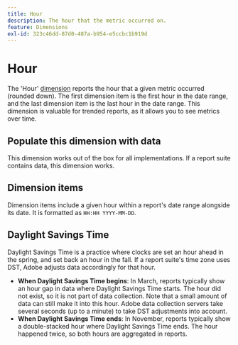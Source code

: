```yaml
---
title: Hour
description: The hour that the metric occurred on.
feature: Dimensions
exl-id: 323c46dd-87d0-487a-b954-e5ccbc1b919d
---
```

# Hour

The 'Hour' [dimension](overview.md) reports the hour that a given metric occurred (rounded down). The first dimension item is the first hour in the date range, and the last dimension item is the last hour in the date range. This dimension is valuable for trended reports, as it allows you to see metrics over time.

## Populate this dimension with data

This dimension works out of the box for all implementations. If a report suite contains data, this dimension works.

## Dimension items

Dimension items include a given hour within a report's date range alongside its date. It is formatted as `HH:HH YYYY-MM-DD`.

## Daylight Savings Time

Daylight Savings Time is a practice where clocks are set an hour ahead in the spring, and set back an hour in the fall. If a report suite's time zone uses DST, Adobe adjusts data accordingly for that hour.

* **When Daylight Savings Time begins**: In March, reports typically show an hour gap in data where Daylight Savings Time starts. The hour did not exist, so it is not part of data collection. Note that a small amount of data can still make it into this hour. Adobe data collection servers take several seconds (up to a minute) to take DST adjustments into account.
* **When Daylight Savings Time ends**: In November, reports typically show a double-stacked hour where Daylight Savings Time ends. The hour happened twice, so both hours are aggregated in reports.
